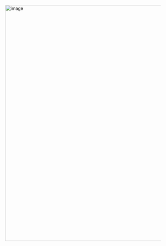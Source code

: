 <img width="761" alt="image" src="https://github.com/user-attachments/assets/870d1e92-454c-4e80-8e4c-a8f116c7d32c">

